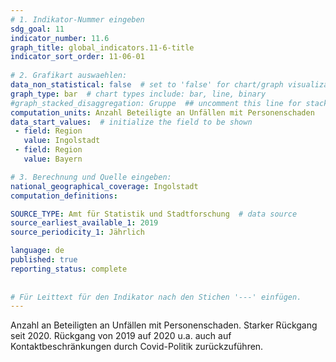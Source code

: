 ```yaml
---
# 1. Indikator-Nummer eingeben 
sdg_goal: 11 
indicator_number: 11.6
graph_title: global_indicators.11-6-title
indicator_sort_order: 11-06-01
 
# 2. Grafikart auswaehlen: 
data_non_statistical: false  # set to 'false' for chart/graph visualization 
graph_type: bar  # chart types include: bar, line, binary 
#graph_stacked_disaggregation: Gruppe  ## uncomment this line for stacked bars. eplace 'Geschlecht' with the field of aggregation. 
computation_units: Anzahl Beteiligte an Unfällen mit Personenschaden 
data_start_values:  # initialize the field to be shown  
 - field: Region 
   value: Ingolstadt 
 - field: Region 
   value: Bayern 

# 3. Berechnung und Quelle eingeben: 
national_geographical_coverage: Ingolstadt 
computation_definitions: 

SOURCE_TYPE: Amt für Statistik und Stadtforschung  # data source  
source_earliest_available_1: 2019
source_periodicity_1: Jährlich

language: de   
published: true 
reporting_status: complete
 
 
# Für Leittext für den Indikator nach den Stichen '---' einfügen. 
---
```

Anzahl an Beteiligten an Unfällen mit Personenschaden. Starker Rückgang seit 2020. Rückgang von 2019 auf 2020 u.a. auch auf Kontaktbeschränkungen durch Covid-Politik zurückzuführen. <br> 
